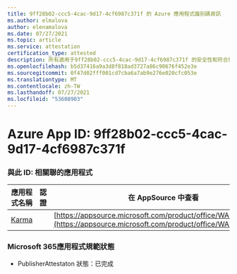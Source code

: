 ```yaml
---
title: 9ff28b02-ccc5-4cac-9d17-4cf6987c371f 的 Azure 應用程式識別碼資訊
ms.author: elmalova
author: elenamalova
ms.date: 07/27/2021
ms.topic: article
ms.service: attestation
certification_type: attested
description: 所有適用于9ff28b02-ccc5-4cac-9d17-4cf6987c371f 的安全性和符合性資訊資訊。
ms.openlocfilehash: b5d37416a9a3d8f818ad3727a86c90676f452e3e
ms.sourcegitcommit: 0f47d02fff001cd7cba6a7ab9e276e020cfc053e
ms.translationtype: MT
ms.contentlocale: zh-TW
ms.lasthandoff: 07/27/2021
ms.locfileid: "53608903"
---
```

# <a name="azure-app-id-9ff28b02-ccc5-4cac-9d17-4cf6987c371f"></a>Azure App ID: 9ff28b02-ccc5-4cac-9d17-4cf6987c371f


### <a name="apps-associated-with-this-id"></a>與此 ID: 相關聯的應用程式
| **應用程式名稱** | **認證** | **在 AppSource 中查看** |
|--------------|---------------|-----------------------|
| [Karma](https://docs.microsoft.com/microsoft-365-app-certification/forward/WA104381640) |  | [https://appsource.microsoft.com/product/office/WA104381640](https://appsource.microsoft.com/product/office/WA104381640) |

### <a name="microsoft-365-app-compliance-status"></a>Microsoft 365應用程式規範狀態
- PublisherAttestaton 狀態：已完成
